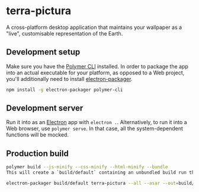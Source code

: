 # terra-pictura

A cross-platform desktop application that maintains your wallpaper as a "live", customisable representation of the Earth.

## Development setup

Make sure you have the [Polymer CLI](https://www.npmjs.com/package/polymer-cli) installed.
In order to package the app into an actual executable for your platform, as opposed to a Web project, you'll additionally need to install [electron-packager](https://github.com/electron-userland/electron-packager).

```bash
npm install -g electron-packager polymer-cli
```

## Development server

Run it into as an [Electron](https://github.com/electron/electron) app with `electron .`.
Alternatively, to run it into a Web browser, use `polymer serve`. In that case, all the system-dependent functions will be mocked.

## Production build

```bash
polymer build --js-minify --css-minify --html-minify --bundle
This will create a `build/default` containing an unbundled build run through HTML, CSS, and JS optimizers.
```

```bash
electron-packager build/default terra-pictura --all --asar --out=build/packaged --overwrite

```
